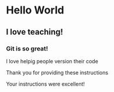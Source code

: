 # Hello World
## I love teaching!
### Git is so great!

I love helpig people version their code

Thank you for providing these instructions

Your instructions were excellent!